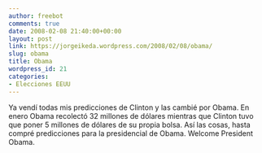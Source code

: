 ```yaml
---
author: freebot
comments: true
date: 2008-02-08 21:40:00+00:00
layout: post
link: https://jorgeikeda.wordpress.com/2008/02/08/obama/
slug: obama
title: Obama
wordpress_id: 21
categories:
- Elecciones EEUU
---
```


Ya vendí todas mis predicciones de Clinton y las cambié por Obama. En enero Obama recolectó 32 millones de dólares mientras que Clinton tuvo que poner 5 millones de dólares de su propia bolsa. Así las cosas, hasta compré predicciones para la presidencial de Obama. Welcome President Obama.
